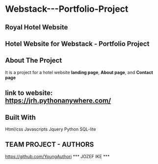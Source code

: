 # Webstack---Portfolio-Project

## Royal Hotel Website

## Hotel Website for Webstack - Portfolio Project


## About The Project
It is a project for a hotel website **landing page**, **About page**, and **Contact page**


## link to website: https://jrh.pythonanywhere.com/

## Built With
Html/css
Javascripts
Jquery
Python
SQL-lite


## TEAM PROJECT - AUTHORS

https://github.com/YoungAuthorj  *** JOZEF IKE ***

